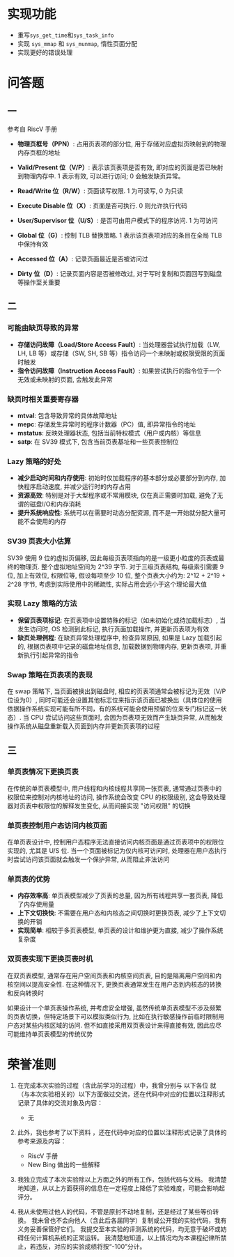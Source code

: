 # 实现功能

- 重写`sys_get_time`和`sys_task_info`
- 实现 `sys_mmap` 和 `sys_munmap`, 惰性页面分配
- 实现更好的错误处理

# 问答题

## 一

参考自 RiscV 手册

- **物理页框号（PPN）**: 占用页表项的部分位, 用于存储对应虚拟页映射到的物理内存页框的地址

- **Valid/Present 位（V/P）**: 表示该页表项是否有效, 即对应的页面是否已映射到物理内存中. 1 表示有效, 可以进行访问; 0 会触发缺页异常。

- **Read/Write 位（R/W）**: 页面读写权限. 1 为可读写, 0 为只读

- **Execute Disable 位（X）**: 页面是否可执行. 0 则允许执行代码

- **User/Supervisor 位（U/S）**: 是否可由用户模式下的程序访问. 1 为可访问

- **Global 位（G）**: 控制 TLB 替换策略. 1 表示该页表项对应的条目在全局 TLB 中保持有效

- **Accessed 位（A）**: 记录页面最近是否被访问过

- **Dirty 位（D）**: 记录页面内容是否被修改过, 对于写时复制和页面回写到磁盘等操作至关重要

## 二

### 可能由缺页导致的异常

- **存储访问故障（Load/Store Access Fault）**: 当处理器尝试执行加载（LW, LH, LB 等）或存储（SW, SH, SB 等）指令访问一个未映射或权限受限的页面时触发
- **指令访问故障（Instruction Access Fault）**: 如果尝试执行的指令位于一个无效或未映射的页面, 会触发此异常

### 缺页时相关重要寄存器

- **mtval**: 包含导致异常的具体故障地址
- **mepc**: 存储发生异常时的程序计数器（PC）值, 即异常指令的地址
- **mstatus**: 反映处理器状态, 包括当前特权模式（用户或内核）等信息
- **satp**: 在 SV39 模式下, 包含当前页表基址和一些页表控制位

### Lazy 策略的好处

- **减少启动时间和内存使用**: 初始时仅加载程序的基本部分或必要部分到内存, 加快程序启动速度, 并减少运行时的内存占用
- **资源高效**: 特别是对于大型程序或不常用模块, 仅在真正需要时加载, 避免了无谓的磁盘I/O和内存消耗
- **提升系统响应性**: 系统可以在需要时动态分配资源, 而不是一开始就分配大量可能不会使用的内存

### SV39 页表大小估算

SV39 使用 9 位的虚拟页偏移, 因此每级页表项指向的是一级更小粒度的页表或最终的物理页. 整个虚拟地址空间为 2^39 字节. 对于三级页表结构, 每级索引需要 9 位, 加上有效位, 权限位等, 假设每项至少 10 位, 整个页表大小约为: 2^12 + 2^19 + 2^28 字节, 考虑到实际使用中的稀疏性, 实际占用会远小于这个理论最大值

### 实现 Lazy 策略的方法

- **保留页表项标记**: 在页表项中设置特殊的标记（如未初始化或待加载标志）, 当发生访问时, OS 检测到此标记, 执行页面加载操作, 并更新页表项为有效
- **缺页处理例程**: 在缺页异常处理程序中, 检查异常原因, 如果是 Lazy 加载引起的, 根据页表项中记录的磁盘地址信息, 加载数据到物理内存, 更新页表项, 并重新执行引起异常的指令

### Swap 策略在页表项的表现

在 swap 策略下, 当页面被换出到磁盘时, 相应的页表项通常会被标记为无效（V/P 位设为0）, 同时可能还会设置其他标志位来指示该页面已被换出（具体位的使用依据操作系统实现可能有所不同，有的系统可能会使用预留的位来专门标记这一状态）. 当 CPU 尝试访问这些页面时, 会因为页表项无效而产生缺页异常, 从而触发操作系统从磁盘重新载入页面到内存并更新页表项的过程

## 三

### 单页表情况下更换页表

在传统的单页表模型中, 用户线程和内核线程共享同一张页表, 通常通过页表中的权限位来控制对内核地址的访问, 操作系统会改变 CPU 的权限级别, 这会导致处理器对页表中权限位的解释发生变化, 从而间接实现 "访问权限" 的切换

### 单页表控制用户态访问内核页面

在单页表设计中, 控制用户态程序无法直接访问内核页面是通过页表项中的权限位实现的, 尤其是 U/S 位. 当一个页面被标记为仅内核可访问时, 处理器在用户态执行时尝试访问该页面就会触发一个保护异常, 从而阻止非法访问

### 单页表的优势

- **内存效率高**: 单页表模型减少了页表的总量, 因为所有线程共享一套页表, 降低了内存使用量
- **上下文切换快**: 不需要在用户态和内核态之间切换时更换页表, 减少了上下文切换的开销
- **实现简单**: 相较于多页表模型, 单页表的设计和维护更为直接, 减少了操作系统复杂度

### 双页表实现下更换页表时机

在双页表模型, 通常存在用户空间页表和内核空间页表, 目的是隔离用户空间和内核空间以提高安全性. 在这种情况下, 更换页表通常发生在用户态到内核态的转换和反向转换时

如果设计一个单页表操作系统, 并考虑安全增强, 虽然传统单页表模型不涉及频繁的页表切换，但特定场景下可以模拟类似行为, 比如在执行敏感操作前临时限制用户态对某些内核区域的访问. 但不如直接采用双页表设计来得直接有效, 因此应尽可能维持单页表模型的传统优势

# 荣誉准则

1. 在完成本次实验的过程（含此前学习的过程）中，我曾分别与 以下各位 就（与本次实验相关的）以下方面做过交流，还在代码中对应的位置以注释形式记录了具体的交流对象及内容：

   - 无

2. 此外，我也参考了以下资料 ，还在代码中对应的位置以注释形式记录了具体的参考来源及内容：

   - RiscV 手册
   - New Bing 做出的一些解释

3. 我独立完成了本次实验除以上方面之外的所有工作，包括代码与文档。 我清楚地知道，从以上方面获得的信息在一定程度上降低了实验难度，可能会影响起评分。

4. 我从未使用过他人的代码，不管是原封不动地复制，还是经过了某些等价转换。 我未曾也不会向他人（含此后各届同学）复制或公开我的实验代码，我有义务妥善保管好它们。 我提交至本实验的评测系统的代码，均无意于破坏或妨碍任何计算机系统的正常运转。 我清楚地知道，以上情况均为本课程纪律所禁止，若违反，对应的实验成绩将按“-100”分计。